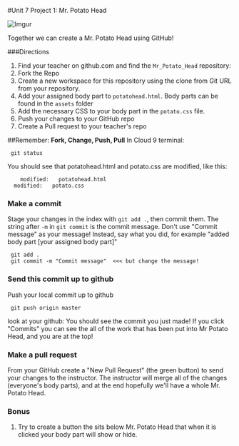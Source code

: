 #Unit 7 Project 1: Mr. Potato Head

![Imgur](http://i.imgur.com/Vy06FW3.gif)

Together we can create a Mr. Potato Head using GitHub! 


###Directions
1. Find your teacher on github.com and find the `Mr_Potato_Head` repository:
2. Fork the Repo
3. Create a new workspace for this repository using the clone from Git URL from your repository.
4. Add your assigned body part to `potatohead.html`. Body parts can be found in the `assets` folder
5. Add the necessary CSS to your body part in the `potato.css` file.
6. Push your changes to your GitHub repo
7. Create a Pull request to your teacher's repo


##Remember: **Fork, Change, Push, Pull**
In Cloud 9 terminal:

```
 git status
```

You should see that potatohead.html and potato.css are modified, like this:

```
	modified:   potatohead.html
  modified:   potato.css
```

### Make a commit
Stage your changes in the index with `git add .`, then commit them.  The string after `-m` in `git commit` is the commit message. Don't use "Commit message" as your message!
Instead, say what you did, for example "added body part [your assigned body part]"

```
 git add .
 git commit -m "Commit message"  <<< but change the message!
```


### Send this commit up to github
Push your local commit up to github

```
 git push origin master
```

look at your github: You should see the commit you just made!  If you click "Commits" you can see the all of the work that has been put into Mr Potato Head, and you are at the top!

### Make a pull request

From your GitHub create a "New Pull Request" (the green button) to send your changes to the instructor.  The instructor will merge all of the changes (everyone's body parts), and at the end hopefully we'll have a whole Mr. Potato Head.

### Bonus

1. Try to create a button the sits below Mr. Potato Head that when it is clicked your body part will show or hide.
